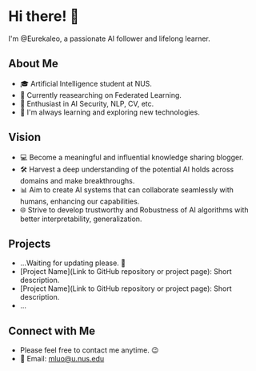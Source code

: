 # Hi there! 👋

I'm @Eurekaleo, a passionate AI follower and lifelong learner.

## About Me

- 🎓 Artificial Intelligence student at NUS.
- 💼 Currently reasearching on Federated Learning.
- 🚀 Enthusiast in AI Security, NLP, CV, etc.
- 🌱 I'm always learning and exploring new technologies.

## Vision

- 💻 Become a meaningful and influential knowledge sharing blogger.
- 🛠️ Harvest a deep understanding of the potential AI holds across domains and make breakthroughs.
- 📊 Aim to create AI systems that can collaborate seamlessly with humans, enhancing our capabilities.
- 🌐 Strive to develop trustworthy and Robustness of AI algorithms with better interpretability, generalization.

## Projects

- ...Waiting for updating please. 🤪
- [Project Name](Link to GitHub repository or project page): Short description.
- [Project Name](Link to GitHub repository or project page): Short description.
- ...

## Connect with Me

- Please feel free to contact me anytime. 😉
- 📧 Email: mluo@u.nus.edu
